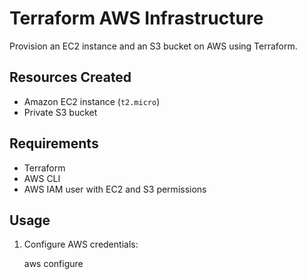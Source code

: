 # Terraform AWS Infrastructure

Provision an EC2 instance and an S3 bucket on AWS using Terraform.

##  Resources Created

- Amazon EC2 instance (`t2.micro`)
- Private S3 bucket

##  Requirements

- Terraform
- AWS CLI
- AWS IAM user with EC2 and S3 permissions

##  Usage

1. Configure AWS credentials:

   aws configure
